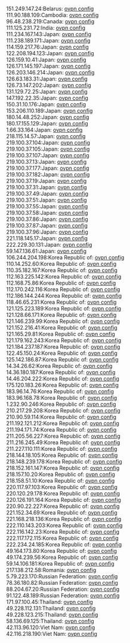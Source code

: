 151.249.147.24:Belarus: [ovpn config](vpn/151_249_147_24.ovpn)  
111.90.188.109:Cambodia: [ovpn config](vpn/111_90_188_109.ovpn)  
96.48.238.219:Canada: [ovpn config](vpn/96_48_238_219.ovpn)  
111.125.231.72:India: [ovpn config](vpn/111_125_231_72.ovpn)  
111.234.167.143:Japan: [ovpn config](vpn/111_234_167_143.ovpn)  
111.238.189.171:Japan: [ovpn config](vpn/111_238_189_171.ovpn)  
114.159.217.76:Japan: [ovpn config](vpn/114_159_217_76.ovpn)  
122.208.194.123:Japan: [ovpn config](vpn/122_208_194_123.ovpn)  
126.159.10.41:Japan: [ovpn config](vpn/126_159_10_41.ovpn)  
126.171.145.197:Japan: [ovpn config](vpn/126_171_145_197.ovpn)  
126.203.146.214:Japan: [ovpn config](vpn/126_203_146_214.ovpn)  
126.63.183.31:Japan: [ovpn config](vpn/126_63_183_31.ovpn)  
126.73.147.202:Japan: [ovpn config](vpn/126_73_147_202.ovpn)  
131.129.72.25:Japan: [ovpn config](vpn/131_129_72_25.ovpn)  
147.192.22.35:Japan: [ovpn config](vpn/147_192_22_35.ovpn)  
150.31.10.176:Japan: [ovpn config](vpn/150_31_10_176.ovpn)  
153.206.110.189:Japan: [ovpn config](vpn/153_206_110_189.ovpn)  
180.14.48.252:Japan: [ovpn config](vpn/180_14_48_252.ovpn)  
180.17.155.129:Japan: [ovpn config](vpn/180_17_155_129.ovpn)  
1.66.33.164:Japan: [ovpn config](vpn/1_66_33_164.ovpn)  
218.115.14.57:Japan: [ovpn config](vpn/218_115_14_57.ovpn)  
219.100.37.104:Japan: [ovpn config](vpn/219_100_37_104.ovpn)  
219.100.37.105:Japan: [ovpn config](vpn/219_100_37_105.ovpn)  
219.100.37.107:Japan: [ovpn config](vpn/219_100_37_107.ovpn)  
219.100.37.13:Japan: [ovpn config](vpn/219_100_37_13.ovpn)  
219.100.37.177:Japan: [ovpn config](vpn/219_100_37_177.ovpn)  
219.100.37.182:Japan: [ovpn config](vpn/219_100_37_182.ovpn)  
219.100.37.19:Japan: [ovpn config](vpn/219_100_37_19.ovpn)  
219.100.37.31:Japan: [ovpn config](vpn/219_100_37_31.ovpn)  
219.100.37.49:Japan: [ovpn config](vpn/219_100_37_49.ovpn)  
219.100.37.51:Japan: [ovpn config](vpn/219_100_37_51.ovpn)  
219.100.37.55:Japan: [ovpn config](vpn/219_100_37_55.ovpn)  
219.100.37.58:Japan: [ovpn config](vpn/219_100_37_58.ovpn)  
219.100.37.86:Japan: [ovpn config](vpn/219_100_37_86.ovpn)  
219.100.37.87:Japan: [ovpn config](vpn/219_100_37_87.ovpn)  
219.100.37.96:Japan: [ovpn config](vpn/219_100_37_96.ovpn)  
221.118.145.17:Japan: [ovpn config](vpn/221_118_145_17.ovpn)  
222.229.30.131:Japan: [ovpn config](vpn/222_229_30_131.ovpn)  
59.147.136.61:Japan: [ovpn config](vpn/59_147_136_61.ovpn)  
106.244.204.198:Korea Republic of: [ovpn config](vpn/106_244_204_198.ovpn)  
110.14.252.60:Korea Republic of: [ovpn config](vpn/110_14_252_60.ovpn)  
110.35.182.167:Korea Republic of: [ovpn config](vpn/110_35_182_167.ovpn)  
112.163.225.142:Korea Republic of: [ovpn config](vpn/112_163_225_142.ovpn)  
112.168.75.86:Korea Republic of: [ovpn config](vpn/112_168_75_86.ovpn)  
112.170.242.116:Korea Republic of: [ovpn config](vpn/112_170_242_116.ovpn)  
112.186.144.244:Korea Republic of: [ovpn config](vpn/112_186_144_244.ovpn)  
118.46.65.231:Korea Republic of: [ovpn config](vpn/118_46_65_231.ovpn)  
121.125.223.189:Korea Republic of: [ovpn config](vpn/121_125_223_189.ovpn)  
121.128.66.171:Korea Republic of: [ovpn config](vpn/121_128_66_171.ovpn)  
121.146.239.99:Korea Republic of: [ovpn config](vpn/121_146_239_99.ovpn)  
121.152.216.41:Korea Republic of: [ovpn config](vpn/121_152_216_41.ovpn)  
121.165.29.81:Korea Republic of: [ovpn config](vpn/121_165_29_81.ovpn)  
121.179.162.243:Korea Republic of: [ovpn config](vpn/121_179_162_243.ovpn)  
121.184.237.187:Korea Republic of: [ovpn config](vpn/121_184_237_187.ovpn)  
122.45.150.24:Korea Republic of: [ovpn config](vpn/122_45_150_24.ovpn)  
125.142.186.87:Korea Republic of: [ovpn config](vpn/125_142_186_87.ovpn)  
14.34.26.62:Korea Republic of: [ovpn config](vpn/14_34_26_62.ovpn)  
14.36.180.187:Korea Republic of: [ovpn config](vpn/14_36_180_187.ovpn)  
14.46.204.222:Korea Republic of: [ovpn config](vpn/14_46_204_222.ovpn)  
175.120.183.26:Korea Republic of: [ovpn config](vpn/175_120_183_26.ovpn)  
183.96.14.76:Korea Republic of: [ovpn config](vpn/183_96_14_76.ovpn)  
183.96.168.78:Korea Republic of: [ovpn config](vpn/183_96_168_78.ovpn)  
1.232.90.246:Korea Republic of: [ovpn config](vpn/1_232_90_246.ovpn)  
210.217.29.208:Korea Republic of: [ovpn config](vpn/210_217_29_208.ovpn)  
210.90.59.114:Korea Republic of: [ovpn config](vpn/210_90_59_114.ovpn)  
211.192.121.212:Korea Republic of: [ovpn config](vpn/211_192_121_212.ovpn)  
211.194.171.74:Korea Republic of: [ovpn config](vpn/211_194_171_74.ovpn)  
211.205.56.227:Korea Republic of: [ovpn config](vpn/211_205_56_227.ovpn)  
211.216.245.49:Korea Republic of: [ovpn config](vpn/211_216_245_49.ovpn)  
211.227.110.111:Korea Republic of: [ovpn config](vpn/211_227_110_111.ovpn)  
218.144.18.105:Korea Republic of: [ovpn config](vpn/218_144_18_105.ovpn)  
218.148.239.178:Korea Republic of: [ovpn config](vpn/218_148_239_178.ovpn)  
218.152.161.147:Korea Republic of: [ovpn config](vpn/218_152_161_147.ovpn)  
218.157.10.20:Korea Republic of: [ovpn config](vpn/218_157_10_20.ovpn)  
218.158.51.10:Korea Republic of: [ovpn config](vpn/218_158_51_10.ovpn)  
220.117.97.103:Korea Republic of: [ovpn config](vpn/220_117_97_103.ovpn)  
220.120.29.178:Korea Republic of: [ovpn config](vpn/220_120_29_178.ovpn)  
220.126.191.164:Korea Republic of: [ovpn config](vpn/220_126_191_164.ovpn)  
220.90.22.227:Korea Republic of: [ovpn config](vpn/220_90_22_227.ovpn)  
221.152.34.69:Korea Republic of: [ovpn config](vpn/221_152_34_69.ovpn)  
221.168.218.136:Korea Republic of: [ovpn config](vpn/221_168_218_136.ovpn)  
222.110.143.203:Korea Republic of: [ovpn config](vpn/222_110_143_203.ovpn)  
222.116.142.23:Korea Republic of: [ovpn config](vpn/222_116_142_23.ovpn)  
222.117.172.115:Korea Republic of: [ovpn config](vpn/222_117_172_115.ovpn)  
222.234.24.185:Korea Republic of: [ovpn config](vpn/222_234_24_185.ovpn)  
49.164.173.80:Korea Republic of: [ovpn config](vpn/49_164_173_80.ovpn)  
49.174.239.56:Korea Republic of: [ovpn config](vpn/49_174_239_56.ovpn)  
59.14.106.181:Korea Republic of: [ovpn config](vpn/59_14_106_181.ovpn)  
217.138.212.58:Romania: [ovpn config](vpn/217_138_212_58.ovpn)  
5.79.223.170:Russian Federation: [ovpn config](vpn/5_79_223_170.ovpn)  
78.36.180.82:Russian Federation: [ovpn config](vpn/78_36_180_82.ovpn)  
88.204.67.20:Russian Federation: [ovpn config](vpn/88_204_67_20.ovpn)  
91.122.48.189:Russian Federation: [ovpn config](vpn/91_122_48_189.ovpn)  
171.97.100.45:Thailand: [ovpn config](vpn/171_97_100_45.ovpn)  
49.228.112.131:Thailand: [ovpn config](vpn/49_228_112_131.ovpn)  
49.228.123.215:Thailand: [ovpn config](vpn/49_228_123_215.ovpn)  
58.136.69.125:Thailand: [ovpn config](vpn/58_136_69_125.ovpn)  
42.113.96.120:Viet Nam: [ovpn config](vpn/42_113_96_120.ovpn)  
42.116.218.190:Viet Nam: [ovpn config](vpn/42_116_218_190.ovpn)  
